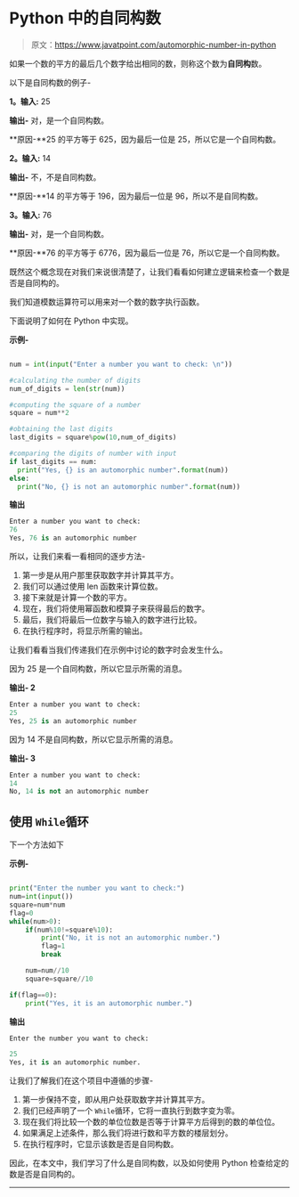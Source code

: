 # Python 中的自同构数

> 原文：<https://www.javatpoint.com/automorphic-number-in-python>

如果一个数的平方的最后几个数字给出相同的数，则称这个数为**自同构**数。

以下是自同构数的例子-

**1。输入:** 25

**输出-** 对，是一个自同构数。

**原因-**25 的平方等于 625，因为最后一位是 25，所以它是一个自同构数。

**2。输入:** 14

**输出-** 不，不是自同构数。

**原因-**14 的平方等于 196，因为最后一位是 96，所以不是自同构数。

**3。输入:** 76

**输出-** 对，是一个自同构数。

**原因-**76 的平方等于 6776，因为最后一位是 76，所以它是一个自同构数。

既然这个概念现在对我们来说很清楚了，让我们看看如何建立逻辑来检查一个数是否是自同构的。

我们知道模数运算符可以用来对一个数的数字执行函数。

下面说明了如何在 Python 中实现。

**示例-**

```py

num = int(input("Enter a number you want to check: \n"))

#calculating the number of digits
num_of_digits = len(str(num))

#computing the square of a number
square = num**2

#obtaining the last digits 
last_digits = square%pow(10,num_of_digits)

#comparing the digits of number with input
if last_digits == num:
  print("Yes, {} is an automorphic number".format(num))
else:
  print("No, {} is not an automorphic number".format(num))

```

**输出**

```py
Enter a number you want to check: 
76
Yes, 76 is an automorphic number

```

所以，让我们来看一看相同的逐步方法-

1.  第一步是从用户那里获取数字并计算其平方。
2.  我们可以通过使用 len 函数来计算位数。
3.  接下来就是计算一个数的平方。
4.  现在，我们将使用幂函数和模算子来获得最后的数字。
5.  最后，我们将最后一位数字与输入的数字进行比较。
6.  在执行程序时，将显示所需的输出。

让我们看看当我们传递我们在示例中讨论的数字时会发生什么。

因为 25 是一个自同构数，所以它显示所需的消息。

**输出- 2**

```py
Enter a number you want to check: 
25
Yes, 25 is an automorphic number

```

因为 14 不是自同构数，所以它显示所需的消息。

**输出- 3**

```py
Enter a number you want to check: 
14
No, 14 is not an automorphic number

```

## 使用 `While`循环

下一个方法如下

**示例-**

```py

print("Enter the number you want to check:")
num=int(input())
square=num*num  
flag=0 
while(num>0): 
    if(num%10!=square%10):
        print("No, it is not an automorphic number.")
        flag=1
        break                     

    num=num//10                      
    square=square//10 

if(flag==0):
    print("Yes, it is an automorphic number.")

```

**输出**

```py
Enter the number you want to check:

25
Yes, it is an automorphic number.

```

让我们了解我们在这个项目中遵循的步骤-

1.  第一步保持不变，即从用户处获取数字并计算其平方。
2.  我们已经声明了一个 `While`循环，它将一直执行到数字变为零。
3.  现在我们将比较一个数的单位位数是否等于计算平方后得到的数的单位位。
4.  如果满足上述条件，那么我们将进行数和平方数的楼层划分。
5.  在执行程序时，它显示该数是否是自同构数。

因此，在本文中，我们学习了什么是自同构数，以及如何使用 Python 检查给定的数是否是自同构的。

* * *